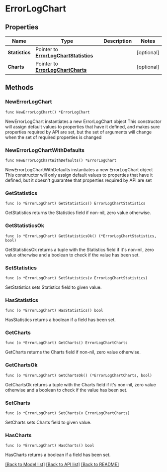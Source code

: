 # ErrorLogChart

## Properties

Name | Type | Description | Notes
------------ | ------------- | ------------- | -------------
**Statistics** | Pointer to [**ErrorLogChartStatistics**](ErrorLogChartStatistics.md) |  | [optional] 
**Charts** | Pointer to [**ErrorLogChartCharts**](ErrorLogChartCharts.md) |  | [optional] 

## Methods

### NewErrorLogChart

`func NewErrorLogChart() *ErrorLogChart`

NewErrorLogChart instantiates a new ErrorLogChart object
This constructor will assign default values to properties that have it defined,
and makes sure properties required by API are set, but the set of arguments
will change when the set of required properties is changed

### NewErrorLogChartWithDefaults

`func NewErrorLogChartWithDefaults() *ErrorLogChart`

NewErrorLogChartWithDefaults instantiates a new ErrorLogChart object
This constructor will only assign default values to properties that have it defined,
but it doesn't guarantee that properties required by API are set

### GetStatistics

`func (o *ErrorLogChart) GetStatistics() ErrorLogChartStatistics`

GetStatistics returns the Statistics field if non-nil, zero value otherwise.

### GetStatisticsOk

`func (o *ErrorLogChart) GetStatisticsOk() (*ErrorLogChartStatistics, bool)`

GetStatisticsOk returns a tuple with the Statistics field if it's non-nil, zero value otherwise
and a boolean to check if the value has been set.

### SetStatistics

`func (o *ErrorLogChart) SetStatistics(v ErrorLogChartStatistics)`

SetStatistics sets Statistics field to given value.

### HasStatistics

`func (o *ErrorLogChart) HasStatistics() bool`

HasStatistics returns a boolean if a field has been set.

### GetCharts

`func (o *ErrorLogChart) GetCharts() ErrorLogChartCharts`

GetCharts returns the Charts field if non-nil, zero value otherwise.

### GetChartsOk

`func (o *ErrorLogChart) GetChartsOk() (*ErrorLogChartCharts, bool)`

GetChartsOk returns a tuple with the Charts field if it's non-nil, zero value otherwise
and a boolean to check if the value has been set.

### SetCharts

`func (o *ErrorLogChart) SetCharts(v ErrorLogChartCharts)`

SetCharts sets Charts field to given value.

### HasCharts

`func (o *ErrorLogChart) HasCharts() bool`

HasCharts returns a boolean if a field has been set.


[[Back to Model list]](HOW-TO.md#documentation-for-models) [[Back to API list]](HOW-TO.md#documentation-for-api-endpoints) [[Back to README]](HOW-TO.md)


